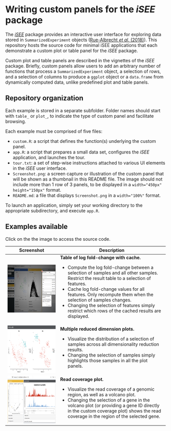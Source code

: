 
# Writing custom panels for the _iSEE_ package

The [_iSEE_](https://github.com/csoneson/iSEE) package provides an interactive user interface for exploring data stored in `SummarizedExperiment` objects ([Rue-Albrecht _et al._ (2018)](http://dx.doi.org/10.12688/f1000research.14966.1)).
This repository hosts the source code for minimal iSEE applications that each demonstrate a custom plot or table panel for the _iSEE_ package.

Custom plot and table panels are described in the vignettes of the _iSEE_ package. Briefly, custom panels allow users to add an arbitrary number of functions that process a `SummarizedExperiment` object, a selection of rows, and a selection of columns to produce a `ggplot` object or a `data.frame` from dynamically computed data, unlike predefined plot and table panels.

## Repository organization

Each example is stored in a separate subfolder. Folder names should start with `table_` or `plot_`, to indicate the type of custom panel and facilitate browsing.

Each example must be comprised of five files:

- `custom.R`: a script that defines the function(s) underlying the custom panel.
- `app.R`: a script that prepares a small data set, configures the _iSEE_ application, and launches the tour.
- `tour.txt`: a set of step-wise instructions attached to various UI elements in the _iSEE_ user interface.
- `Screenshot.png`: a screen capture or illustration of the custom panel that will be shown as a thumbnail in this README file. The image should not include more than 1 row of 3 panels, to be displayed in a `width="450px" height="150px"` format.
- `README.md`: a file that displays `Screenshot.png` in a `width="100%"` format.

To launch an application, simply set your working directory to the appropriate subdirectory, and execute `app.R`.

## Examples available

Click on the the image to access the source code.

Screenshot    | Description  
------------- | -------------
<a href="https://github.com/kevinrue/iSEE_custom/tree/master/table_cachedFoldChange"><img src="table_cachedFoldChange/Screenshot.png" alt="Custom cached log fold-change table" width="450px" height="150px"></a> | **Table of log fold-change with cache.**<br/><ul><li>Compute the log fold-change between a selection of samples and all other samples. Restrict the result table to a selection of features.<li>Cache log fold-change values for all features. Only recompute them when the selection of samples changes.<li>Changing the selection of features simply restrict which rows of the cached results are displayed.</ul>
<a href="https://github.com/kevinrue/iSEE_custom/tree/master/plot_multiRedDim"><img src="plot_multiRedDim/Screenshot.png" alt="Custom multiple reduced dimension plots" width="450px" height="150px"></a> | **Multiple reduced dimension plots.**<br/><ul><li>Visualize the distribution of a selection of samples across all dimensionality reduction results.<li>Changing the selection of samples simply highlights those samples in all the plot panels.</ul>
<a href="https://github.com/kevinrue/iSEE_custom/tree/master/plot_coverage"><img src="plot_coverage/Screenshot.png" alt="Custom coverage plot" width="450px" height="150px"></a> | **Read coverage plot.**<br/><ul><li>Visualize the read coverage of a genomic region, as well as a volcano plot.<li>Changing the selection of a gene in the volcano plot (or providing a gene ID directly in the custom coverage plot) shows the read coverage in the region of the selected gene.</ul>
